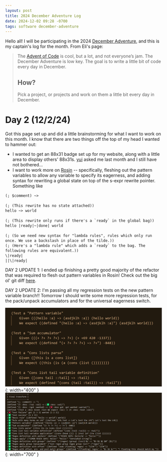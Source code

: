 ```yaml
---
layout: post
title: 2024 December Adventure Log
date: 2024-12-02 09:28 -0700
tags: software december-adventure
---
```



Hello all! I will be participating in the 2024 [December Adventure](https://eli.li/december-adventure), and this is my captain's log for the month. From Eli's page:

> The [Advent of Code](https://adventofcode.com/) is cool, but a lot, and not everyone’s jam.
> The December Adventure is low key. The goal is to write a little bit of code every day in December.
> ## How?
> Pick a project, or projects and work on them a little bit every day in December.

# Day 2 (12/2/24)

Got this page set up and did a little brainstorming for what I want to work on this month. I know that there are two things off the top of my head I wanted to hammer out:

* I wanted to get an 88x31 badge set up for my website, along with a little area to display others' 88x31s. [yui](https://zptr.cc/) asked me last month and I still have not bothered...
* I want to work more on [Rosin](https://github.com/DataKinds/tree-rewriter) -- specifically, fleshing out the pattern variables to allow any variable to specify its eagerness, and adding syntax for rewriting a global state on top of the s-expr rewrite pointer. Something like

```
(; $comment) ~> 

(; (This rewrite has no state attached))
hello ~> world

(; (This rewrite only runs if there's a `ready` in the global bag))
hello |ready|~|done| world

(; (So we need new syntax for "lambda rules", rules which only run once. We use a backslash in place of the tilde.))
(; (Here's a "lambda rule" which adds a `ready` to the bag. The following rules are equivalent.))
\|ready|
||\|ready|
```

DAY 2 UPDATE 1: I ended up finishing a pretty good majority of the refactor that was required to flesh out pattern variables in Rosin! Check out the big ol' git diff [here](https://github.com/DataKinds/tree-rewriter/pull/1/files).

DAY 2 UPDATE 2: I'm passing all my regression tests on the new pattern variable branch!! Tomorrow I should write some more regression tests, for the pack/unpack accumulators and for the universal eagerness switch. 

![A snippet of my regression suite](/assets/imgs/december-adventure/2-regressionsuite.png){: width="400" } ![My passing regression tests!](/assets/imgs/december-adventure/2-regressionpass.png){: width="700" }